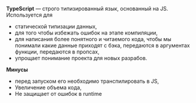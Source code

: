 **TypeScript** — строго типизированный язык, основанный на JS. Используется для 
- статической типизации данных, 
- для того чтобы избежать ошибок на этапе компиляции, 
- для написания более понятного и читаемого кода, чтобы мы понимали какие данные приходят с бэка, передаются в аргументах функции, передаются в пропсах,
- упрощает понимание проекта для новых разрабов.  

 **Минусы** 
 - перед запуском его необходимо транспилировать в JS, 
 - Увеличение объема кода, 
 - Не защищает от ошибок в runtime